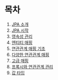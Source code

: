 # 목차

1. [JPA 소개](01.introduction_of_jpa/readme.md)
1. [JPA 시작](02.start_jpa/readme.md)
1. [영속성 관리](03.persistence_manager/readme.md)
1. [엔티티 매핑](04.entity-mapping/readme.md)
1. [연관관계 매핑 기초](05.basic-relationships/readme.md)
1. [다양한 연관관계 매핑](06.various-relationships-mapping/readme.md)
1. [고급 매핑](07.advanced-mapping/readme.md)
1. [프록시와 연관관계 관리](08.proxy-relationship-management/readme.md)
1. [값 타입](09.value-object/readme.md)
<!-- 1. 객체지향 쿼리 언어 -->
<!-- 1. 웹 애플리케이션 제작 -->
<!-- 1. 스프링 데이터 JPA -->
<!-- 1. 웹 애플리케이션과 영속성 관리 -->
<!-- 1. 컬렉션과 부가 기능 -->
<!-- 1. 고급 주제와 성능 최적화 -->
<!-- 1. 트랜잭션과 락, 2차 캐시 -->